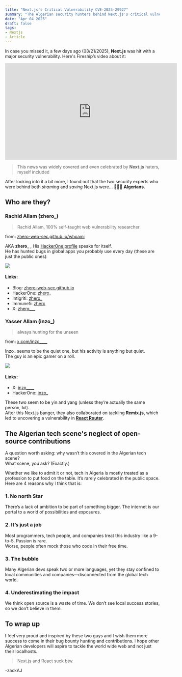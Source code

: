 ```yaml
---
title: "Next.js's Critical Vulnerability CVE-2025-29927"
summary: "The Algerian security hunters behind Next.js's critical vulnerability CVE-2025-29927"
date: "Apr 04 2025" 
draft: false
tags:
- Nextjs
- Article
---
```

In case you missed it, a few days ago (03/21/2025), <b>Next.js</b> was hit with a major security vulnerability. Here's Fireship’s video about it:

<iframe class="w-full" width="560" height="315" src="https://www.youtube.com/embed/AaCnBOqyvIM?si=TXGpIewUg1pqOX7h" title="YouTube video player" frameborder="0" allow="accelerometer; autoplay; clipboard-write; encrypted-media; gyroscope; picture-in-picture; web-share" referrerpolicy="strict-origin-when-cross-origin" allowfullscreen></iframe>

> This news was widely covered and even celebrated by <b>Next.js</b> haters, myself included

After looking into it a bit more, I found out that the two security experts who were behind both *shaming* and *saving* Next.js were... 🥁🥁🥁 <b>Algerians</b>.

## Who are they?

### Rachid Allam (zhero_)

> Rachid Allam, 100% self-taught web vulnerability researcher.

from: <a href="https://zhero-web-sec.github.io/whoami" target="_blank">zhero-web-sec.github.io/whoami</a>

AKA <b>zhero_</b> , His <a href="https://hackerone.com/zhero_/hacktivity" target="_blank">HackerOne profile</a> speaks for itself.  
He has hunted bugs in global apps you probably use every day (these are just the public ones):

<img src="/images/blog/zhero-hackerone.png" />

#### Links:
- Blog: <a href="https://zhero-web-sec.github.io/whoami/" target="_blank">zhero-web-sec.github.io</a>
- HackerOne: <a href="https://hackerone.com/zhero_" target="_blank">zhero_</a>
- Intigriti: <a href="https://app.intigriti.com/researcher/profile/zhero_" target="_blank">zhero_</a>
- Immunefi: <a href="https://immunefi.com/profile/zhero" target="_blank">zhero</a>
- X: <a href="https://x.com/zhero___" target="_blank">zhero___</a>

### Yasser Allam (inzo_)

> always hunting for the unseen

from: <a href="https://x.com/inzo____">x.com/inzo____</a>

Inzo_ seems to be the quiet one, but his activity is anything but quiet.  
The guy is an epic gamer on a roll.

<img src="/images/blog/inzo-hackerone.png" />

#### Links:
- X: <a href="https://x.com/inzo____" target="_blank">inzo____</a>
- HackerOne: <a href="https://hackerone.com/inzo_" target="_blank">inzo_</a>

These two seem to be yin and yang (unless they’re actually the same person, lol).  
After this Next.js banger, they also collaborated on tackling <b>Remix.js</b>, which led to uncovering a vulnerability in <a href="https://zhero-web-sec.github.io/research-and-things/react-router-and-the-remixed-path" target="_blank"><b>React Router</b></a>.

## The Algerian tech scene's neglect of open-source contributions

A question worth asking: why wasn’t this covered in the Algerian tech scene?  
What scene, you ask? (Exactly.)

Whether we like to admit it or not, tech in Algeria is mostly treated as a profession to put food on the table. It’s rarely celebrated in the public space. Here are 4 reasons why I think that is:

### 1. No north Star  
There’s a lack of ambition to be part of something bigger. The internet is our portal to a world of possibilities and exposures.

### 2. It’s just a job  
Most programmers, tech people, and companies treat this industry like a 9-to-5. Passion is rare.  
Worse, people often mock those who code in their free time.

### 3. The bubble  
Many Algerian devs speak two or more languages, yet they stay confined to local communities and companies—disconnected from the global tech world.

### 4. Underestimating the impact  
We think open source is a waste of time. We don’t see local success stories, so we don’t believe in them.

## To wrap up
I feel very proud and inspired by these two guys and I wish them more success to come in their bug bounty hunting and contributions.
I hope other Algerian developers will aspire to tackle the world wide web and not just their localhosts.

>Next.js and React suck btw.

-zackAJ
